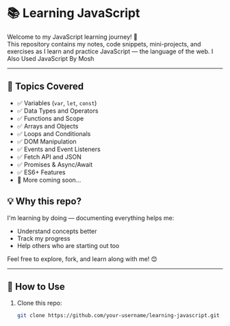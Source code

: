 

# 📚 Learning JavaScript

Welcome to my JavaScript learning journey! 🚀  
This repository contains my notes, code snippets, mini-projects, and exercises as I learn and practice JavaScript — the language of the web. I Also Used JavaScript By Mosh 

---
## 🧠 Topics Covered

- ✅ Variables (`var`, `let`, `const`)
- ✅ Data Types and Operators
- ✅ Functions and Scope
- ✅ Arrays and Objects
- ✅ Loops and Conditionals
- ✅ DOM Manipulation
- ✅ Events and Event Listeners
- ✅ Fetch API and JSON
- ✅ Promises & Async/Await
- ✅ ES6+ Features
- 🚧 More coming soon...

## 💡 Why this repo?

I'm learning by doing — documenting everything helps me:
- Understand concepts better
- Track my progress
- Help others who are starting out too

Feel free to explore, fork, and learn along with me! 😊

---

## 📌 How to Use

1. Clone this repo:
   ```bash
   git clone https://github.com/your-username/learning-javascript.git

